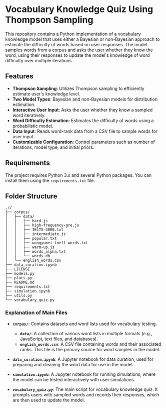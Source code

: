 # Vocabulary Knowledge Quiz Using Thompson Sampling

This repository contains a Python implementation of a vocabulary knowledge model that uses either a Bayesian or non-Bayesian approach to estimate the difficulty of words based on user responses. The model samples words from a corpus and asks the user whether they know the word, using their responses to update the model's knowledge of word difficulty over multiple iterations.

## Features

- **Thompson Sampling**: Utilizes Thompson sampling to efficiently estimate user's knowledge level.
- **Two Model Types**: Bayesian and non-Bayesian models for distribution estimation.
- **Interactive User Input**: Asks the user whether they know a sampled word iteratively.
- **Word Difficulty Estimation**: Estimates the difficulty of words using a probabilistic model.
- **Data Input**: Reads word-rank data from a CSV file to sample words for user input.
- **Customizable Configuration**: Control parameters such as number of iterations, model type, and initial priors.

## Requirements
The project requires Python 3.x and several Python packages. You can install them using the `requirements.txt` file.

## Folder Structure

```
.//
├── corpus/
│   ├── data/
│   │   ├── hard.js
│   │   ├── high-frequency-gre.js
│   │   ├── IELTS-4000.txt
│   │   ├── intermediate.js
│   │   ├── popular.txt
│   │   ├── wangyumei-toefl-words.txt
│   │   ├── warm-up.js
│   │   ├── words_alpha.txt
│   │   └── words.db
│   └── english_words.csv
├── data_curation.ipynb
├── LICENSE
├── models.py
├── plots.py
├── README.md
├── requirements.txt
├── simulation.ipynb
├── utils.py
└── vocabulary_quiz.py
```
### Explanation of Main Files

- **`corpus/`**: Contains datasets and word lists used for vocabulary testing.
  - **`data/`**: A collection of various word lists in multiple formats (e.g., JavaScript, text files, and databases).
  - **`english_words.csv`**: A CSV file containing words and their associated ranks. This file is the primary source for word samples in the model.

- **`data_curation.ipynb`**: A Jupyter notebook for data curation, used for preparing and cleaning the word data for use in the model.

- **`simulation.ipynb`**: A Jupyter notebook for running simulations, where the model can be tested interactively with user simulations.

- **`vocabulary_quiz.py`**: The main script for vocabulary knowledge quiz. It prompts users with sampled words and records their responses, which are then used to update the model.